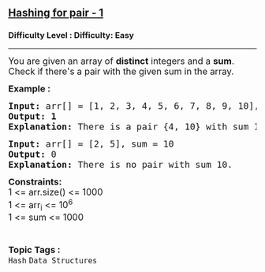 <h2><a href="https://www.geeksforgeeks.org/problems/hashing-for-pair-1--110939/1?page=1&category=Hash&difficulty=Basic,Easy&sortBy=accuracy">Hashing for pair - 1</a></h2><h3>Difficulty Level : Difficulty: Easy</h3><hr><div class="problems_problem_content__Xm_eO"><p><span style="font-size: 18px;">You are given an array of <strong>distinct</strong> integers&nbsp;and&nbsp;a <strong>sum</strong>. Check if there's a pair with the given sum in the array.</span></p>
<p><span style="font-size: 18px;"><strong>Example :</strong></span></p>
<pre><span style="font-size: 18px;"><strong>Input: </strong>arr[] = [1, 2, 3, 4, 5, 6, 7, 8, 9, 10], sum = 14
<strong>Output: 1</strong><strong>
Explanation: </strong></span><span style="font-size: 18px;">There is a pair {4, 10} with sum 14.</span>
</pre>
<pre><span style="font-size: 18px;"><strong>Input: </strong>arr[] = [2, 5], sum = 10
<strong>Output: </strong>0<strong>
Explanation: </strong>There is no pair with sum 10.</span></pre>
<p><span style="font-size: 18px;"><strong>Constraints:</strong><br>1 &lt;= arr.size() &lt;= 1000<br>1 &lt;= arr<sub>i</sub> &lt;= 10<sup>6</sup><br>1 &lt;= sum &lt;= 1000</span></p></div><br><p><span style=font-size:18px><strong>Topic Tags : </strong><br><code>Hash</code>&nbsp;<code>Data Structures</code>&nbsp;
